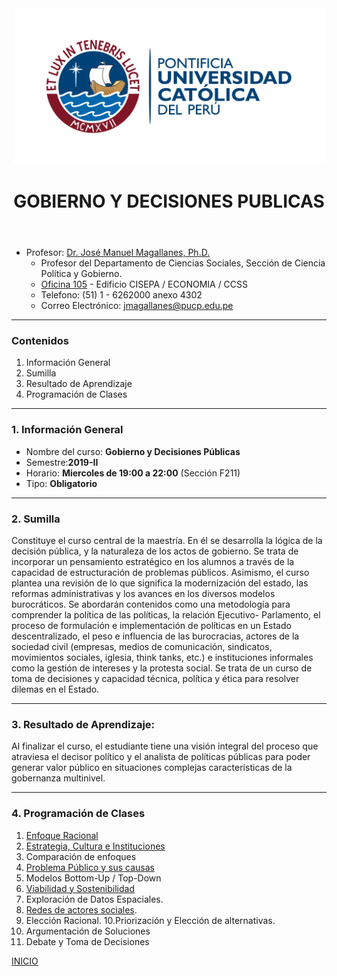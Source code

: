 <center><img src="https://github.com/PoliticayGobiernoPUCP/estadistica_anapol2/raw/master/PICS/LOGO_PUCP.png" width="500"></center>

<center> <header><h1>GOBIERNO Y DECISIONES PUBLICAS</h1>  </header></center>

* Profesor:  <a href="http://www.pucp.edu.pe/profesor/jose-manuel-magallanes/" target="_blank">Dr. José Manuel Magallanes, Ph.D.</a> <br>
    - Profesor del Departamento de Ciencias Sociales, Sección de Ciencia Política y Gobierno.
    - [Oficina 105](https://goo.gl/maps/xuGeG6o9di1i1y5m6) - Edificio CISEPA / ECONOMIA / CCSS
    - Telefono: (51) 1 - 6262000 anexo 4302
    - Correo Electrónico: [jmagallanes@pucp.edu.pe](mailto:jmagallanes@pucp.edu.pe)
    
-----


<a id='beginning'></a>

### Contenidos


1. Información General
2. Sumilla
3. Resultado de Aprendizaje
4. Programación de Clases
   

____

<a id='part1'></a>

### 1. Información General


* Nombre del curso: **Gobierno y Decisiones Públicas**
* Semestre:**2019-II**
* Horario: **Miercoles de 19:00 a 22:00** (Sección F211)
* Tipo: **Obligatorio** 

 
____
<a id='part2'></a>

### 2. Sumilla

Constituye el curso central de la maestría. En él se desarrolla la lógica de la decisión pública, y la naturaleza de los actos de gobierno. Se trata de incorporar un pensamiento estratégico en los alumnos a través de la capacidad de estructuración de problemas públicos. Asimismo, el curso plantea una revisión de lo que significa la modernización del estado, las reformas administrativas y los avances en los diversos modelos burocráticos. Se abordarán contenidos como una metodología para comprender la política de las políticas, la relación Ejecutivo- Parlamento, el proceso de formulación e implementación de políticas en un Estado descentralizado, el peso e influencia de las burocracias, actores de la sociedad civil (empresas, medios de comunicación, sindicatos, movimientos sociales, iglesia, think tanks, etc.) e instituciones informales como la gestión de intereses y la protesta social. Se trata de un curso de toma de decisiones y capacidad técnica, política y ética para resolver dilemas en el Estado.


____
<a id='part3'></a>

### 3. Resultado de Aprendizaje:

Al finalizar el curso, el estudiante tiene una visión integral del proceso que atraviesa el decisor político y el analista de políticas públicas para poder generar valor público en situaciones complejas características de la gobernanza multinivel.


____
<a id='part4'></a>

### 4. Programación de Clases

1. [Enfoque Racional](https://htmlpreview.github.io/?https://github.com/PoliticayGobiernoPUCP/Gob_TomaDeDecisiones/blob/master/racionalidad.html)
2. [Estrategia, Cultura e Instituciones](https://htmlpreview.github.io/?https://github.com/PoliticayGobiernoPUCP/Gob_TomaDeDecisiones/blob/master/otrosModelos.html)
3. Comparación de enfoques
4. [Problema Público y sus causas](https://mm.tt/1146398385?t=IbtLBHShpp)
5. Modelos Bottom-Up / Top-Down
6. [Viabilidad y Sostenibilidad](https://htmlpreview.github.io/?https://github.com/PoliticayGobiernoPUCP/Gob_TomaDeDecisiones/blob/master/viabilidad.html)
7. Exploración de Datos Espaciales. 
8. [Redes de actores sociales](http://rpubs.com/jmagallanes/redes).
9. Elección Racional.
10.Priorización y Elección de alternativas.
11. Argumentación de Soluciones
12. Debate y Toma de Decisiones





[INICIO](#beginning)

